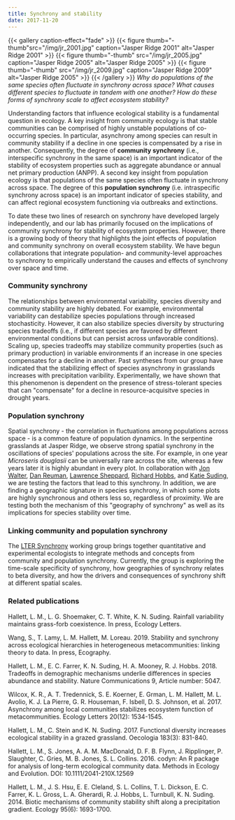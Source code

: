 ```yaml
---
title: Synchrony and stability
date: 2017-11-20
---
```



{{< gallery caption-effect="fade" >}}
  {{< figure  thumb="-thumb"src="/img/jr_2001.jpg" caption="Jasper Ridge 2001" alt="Jasper Ridge 2001" >}}
  {{< figure thumb="-thumb" src="/img/jr_2005.jpg" caption="Jasper Ridge 2005" alt="Jasper Ridge 2005" >}}
  {{< figure thumb="-thumb" src="/img/jr_2009.jpg" caption="Jasper Ridge 2009" alt="Jasper Ridge 2005" >}}
{{< /gallery >}}
_Why do populations of the same species often fluctuate in synchrony across space? What causes different species to fluctuate in tandem with one another? How do these forms of synchrony scale to affect ecosystem stability?_


<!--more-->
Understanding factors that influence ecological stability is a fundamental question in ecology. A  key insight from community ecology is that stable communities can be comprised of highly unstable populations of co-occurring species. In particular, asynchrony among species can result in community stability if a decline in one species is compensated by a rise in another. Consequently, the degree of __community synchrony__ (i.e., interspecific synchrony in the same space) is an important indicator of the stability of ecosystem properties such as aggregate abundance or annual net primary production (ANPP). A second key insight from population ecology is that populations of the same species often fluctuate in synchrony across space. The degree of this __population synchrony__ (i.e. intraspecific synchrony across space) is an important indicator of species stability, and can affect regional ecosystem functioning via outbreaks and extinctions.

To date these two lines of research on synchrony have developed largely independently, and our lab has primarily focused on the implications of community synchrony for stability of ecosystem properties. However, there is a growing body of theory that highlights the joint effects of population and community synchrony on overall ecosystem stability. We have begun collaborations that integrate population- and community-level approaches to synchrony to empirically understand the causes and effects of synchrony over space and time.


### Community synchrony
The relationships between environmental variability, species diversity and community stability are highly debated. For example, environmental variability can destabilize species populations through increased stochasticity. However, it can also stabilize species diversity by structuring species tradeoffs (i.e., if different species are favored by different environmental conditions but can persist across unfavorable conditions). Scaling up, species tradeoffs may stabilize community properties (such as primary production) in variable environments if an increase in one species compensates for a decline in another. Past syntheses from our group have indicated that the stabilizing effect of species asynchrony in grasslands increases with precipitation varibility. Experimentally, we have shown that this phenomenon is dependent on the presence of stress-tolerant species that can "compensate" for a decline in resource-acquisitve species in drought years. 

### Population synchrony
Spatial synchrony - the correlation in fluctuations among populations across space - is a common feature of population dynamics. In the serpentine grasslands at Jasper Ridge, we observe strong spatial synchrony in the oscillations of species' populations across the site. For example, in one year _Microseris douglasii_ can be universally rare across the site, whereas a few years later it is highly abundant in every plot. In collaboration with [Jon Walter](https://sites.google.com/site/jwalterecology/home), [Dan Reuman](http://www.reumanlab.res.ku.edu/), [Lawrence Sheppard](http://www.reumanlab.res.ku.edu/people/), [Richard Hobbs](http://www.erie-research.org/), and [Katie Suding](https://www.colorado.edu/sudinglab/), we are testing the factors that lead to this synchrony. In addition, we are finding a geographic signature in species synchrony, in which some plots are highly synchronous and others less so, regardless of proximity. We are testing both the mechanism of this "geography of synchrony" as well as its implications for species stability over time.     

### Linking community and population synchrony
The [LTER Synchrony]( https://www.nceas.ucsb.edu/featured/hallett) working group brings together quantitative and experimental ecologists to integrate methods and concepts from community and population synchrony. Currently, the group is exploring the time-scale specificity of synchrony, how geographies of synchrony relates to beta diversity, and how the drivers and consequences of synchrony shift at different spatial scales.

### Related publications
Hallett, L. M., L. G. Shoemaker, C. T. White, K. N. Suding. Rainfall variability maintains grass-forb coexistence. In press, Ecology Letters.

Wang, S., T. Lamy, L. M. Hallett, M. Loreau. 2019. Stability and synchrony across ecological hierarchies in heterogeneous metacommunities: linking theory to data. In press, Ecography.

Hallett, L. M., E. C. Farrer, K. N. Suding, H. A. Mooney, R. J. Hobbs. 2018. Tradeoffs in demographic mechanisms underlie differences in species abundance and stability. Nature Communications 9, Article number: 5047.

Wilcox, K. R., A. T. Tredennick, S. E. Koerner, E. Grman, L. M. Hallett, M. L. Avolio, K. J. La Pierre, G. R. Houseman, F. Isbell, D. S. Johnson, et al. 2017. Asynchrony among local communities stabilizes ecosystem function of metacommunities. Ecology Letters 20(12): 1534-1545.

Hallett, L. M., C. Stein and K. N. Suding. 2017. Functional diversity increases ecological stability in a grazed grassland. Oecologia 183(3): 831-840.

Hallett, L. M., S. Jones, A. A. M. MacDonald, D. F. B. Flynn, J. Ripplinger, P. Slaughter, C. Gries, M. B. Jones, S. L. Collins. 2016. codyn: An R package for analysis of long-term ecological community data. Methods in Ecology and Evolution. DOI: 10.1111/2041-210X.12569

Hallett, L. M., J. S. Hsu, E. E. Cleland, S. L. Collins, T. L. Dickson, E. C. Farrer, K. L. Gross, L. A. Gherardi, R. J. Hobbs, L. Turnbull, K. N. Suding. 2014. Biotic mechanisms of community stability shift along a precipitation gradient. Ecology 95(6): 1693-1700.


<!--more-->